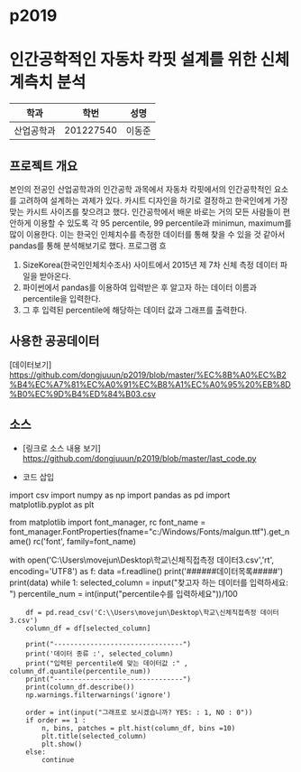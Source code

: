 # p2019

# 인간공학적인 자동차 칵핏 설계를 위한 신체계측치 분석

학과 | 학번 | 성명
---- | ---- | ---- 
산업공학과 |201227540|이동준


## 프로젝트 개요
   본인의 전공인 산업공학과의 인간공학 과목에서 자동차 칵핏에서의 인간공학적인 요소를 고려하여 설계하는 과제가 있다. 카시트 디자인을 하기로 결정하고 한국인에게 가장 맞는 카시트 사이즈를 찾으려고 했다. 인간공학에서 배운 바로는 거의 모든 사람들이 편안하게 이용할 수 있도록 각 95 percentile, 99 percentile과 minimun, maximum를 많이 이용한다. 이는 한국인 인체치수를 측정한 데이터를 통해 찾을 수 있을 것 같아서 pandas를 통해 분석해보기로 했다. 
   프로그램 흐
   1. SizeKorea(한국인인체치수조사) 사이트에서 2015년 제 7차 신체 측정 데이터 파일을 받아온다.
   2. 파이썬에서 pandas를 이용하여 입력받은 후 알고자 하는 데이터 이름과 percentile을 입력한다.
   3. 그 후 입력된 percentile에 해당하는 데이터 값과 그래프를 출력한다.

## 사용한 공공데이터 
[데이터보기]
https://github.com/dongjuuun/p2019/blob/master/%EC%8B%A0%EC%B2%B4%EC%A7%81%EC%A0%91%EC%B8%A1%EC%A0%95%20%EB%8D%B0%EC%9D%B4%ED%84%B03.csv

## 소스
* [링크로 소스 내용 보기]
https://github.com/dongjuuun/p2019/blob/master/last_code.py



* 코드 삽입


import csv
import numpy as np
import pandas as pd
import matplotlib.pyplot as plt

from matplotlib import font_manager, rc
font_name = font_manager.FontProperties(fname="c:/Windows/Fonts/malgun.ttf").get_name()
rc('font', family=font_name)

with open('C:\\Users\movejun\Desktop\학교\신체직접측정 데이터3.csv','rt', encoding='UTF8') as f:
    data =f.readline()
    print('######데이터목록#####')
    print(data)
    while 1:
        selected_column = input("찾고자 하는 데이터를 입력하세요: ")
        percentile_num = int(input("percentile수를 입력하세요"))/100

        df = pd.read_csv('C:\\Users\movejun\Desktop\학교\신체직접측정 데이터3.csv')
        column_df = df[selected_column]

        print("--------------------------------")
        print('데이터 종류 :', selected_column)
        print("입력된 percentile에 맞는 데이터값 :" , column_df.quantile(percentile_num))
        print("--------------------------------")
        print(column_df.describe())
        np.warnings.filterwarnings('ignore')

        order = int(input("그래프로 보시겠습니까? YES: : 1, NO : 0"))
        if order == 1 :
            n, bins, patches = plt.hist(column_df, bins =10)
            plt.title(selected_column)
            plt.show()
        else:
            continue

